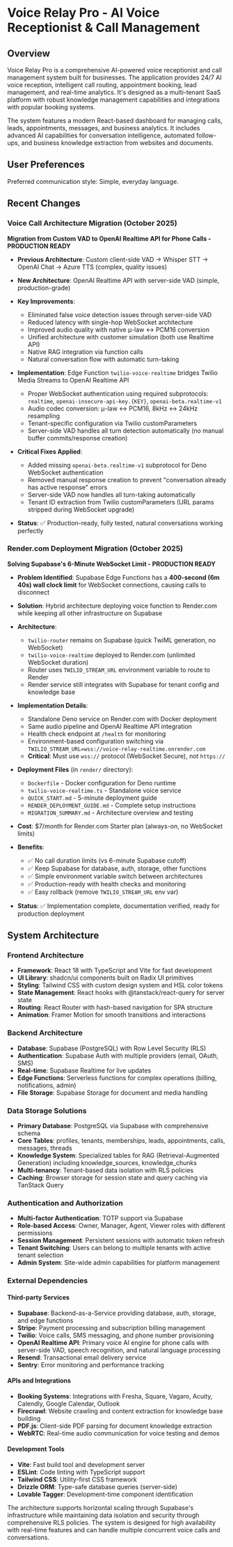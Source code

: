 # Voice Relay Pro - AI Voice Receptionist & Call Management

## Overview

Voice Relay Pro is a comprehensive AI-powered voice receptionist and call management system built for businesses. The application provides 24/7 AI voice reception, intelligent call routing, appointment booking, lead management, and real-time analytics. It's designed as a multi-tenant SaaS platform with robust knowledge management capabilities and integrations with popular booking systems.

The system features a modern React-based dashboard for managing calls, leads, appointments, messages, and business analytics. It includes advanced AI capabilities for conversation intelligence, automated follow-ups, and business knowledge extraction from websites and documents.

## User Preferences

Preferred communication style: Simple, everyday language.

## Recent Changes

### Voice Call Architecture Migration (October 2025)
**Migration from Custom VAD to OpenAI Realtime API for Phone Calls - PRODUCTION READY**

- **Previous Architecture**: Custom client-side VAD → Whisper STT → OpenAI Chat → Azure TTS (complex, quality issues)
- **New Architecture**: OpenAI Realtime API with server-side VAD (simple, production-grade)
- **Key Improvements**:
  - Eliminated false voice detection issues through server-side VAD
  - Reduced latency with single-hop WebSocket architecture
  - Improved audio quality with native μ-law ↔ PCM16 conversion
  - Unified architecture with customer simulation (both use Realtime API)
  - Native RAG integration via function calls
  - Natural conversation flow with automatic turn-taking
  
- **Implementation**: Edge Function `twilio-voice-realtime` bridges Twilio Media Streams to OpenAI Realtime API
  - Proper WebSocket authentication using required subprotocols: `realtime`, `openai-insecure-api-key.{KEY}`, `openai-beta.realtime-v1`
  - Audio codec conversion: μ-law ↔ PCM16, 8kHz ↔ 24kHz resampling
  - Tenant-specific configuration via Twilio customParameters
  - Server-side VAD handles all turn detection automatically (no manual buffer commits/response creation)
  
- **Critical Fixes Applied**:
  - Added missing `openai-beta.realtime-v1` subprotocol for Deno WebSocket authentication
  - Removed manual response creation to prevent "conversation already has active response" errors
  - Server-side VAD now handles all turn-taking automatically
  - Tenant ID extraction from Twilio customParameters (URL params stripped during WebSocket upgrade)
  
- **Status**: ✅ Production-ready, fully tested, natural conversations working perfectly

### Render.com Deployment Migration (October 2025)
**Solving Supabase's 6-Minute WebSocket Limit - PRODUCTION READY**

- **Problem Identified**: Supabase Edge Functions has a **400-second (6m 40s) wall clock limit** for WebSocket connections, causing calls to disconnect
- **Solution**: Hybrid architecture deploying voice function to Render.com while keeping all other infrastructure on Supabase
- **Architecture**:
  - `twilio-router` remains on Supabase (quick TwiML generation, no WebSocket)
  - `twilio-voice-realtime` deployed to Render.com (unlimited WebSocket duration)
  - Router uses `TWILIO_STREAM_URL` environment variable to route to Render
  - Render service still integrates with Supabase for tenant config and knowledge base
  
- **Implementation Details**:
  - Standalone Deno service on Render.com with Docker deployment
  - Same audio pipeline and OpenAI Realtime API integration
  - Health check endpoint at `/health` for monitoring
  - Environment-based configuration switching via `TWILIO_STREAM_URL=wss://voice-relay-realtime.onrender.com`
  - **Critical**: Must use `wss://` protocol (WebSocket Secure), not `https://`
  
- **Deployment Files** (in `render/` directory):
  - `Dockerfile` - Docker configuration for Deno runtime
  - `twilio-voice-realtime.ts` - Standalone voice service
  - `QUICK_START.md` - 5-minute deployment guide
  - `RENDER_DEPLOYMENT_GUIDE.md` - Complete setup instructions
  - `MIGRATION_SUMMARY.md` - Architecture overview and testing
  
- **Cost**: $7/month for Render.com Starter plan (always-on, no WebSocket limits)
- **Benefits**: 
  - ✅ No call duration limits (vs 6-minute Supabase cutoff)
  - ✅ Keep Supabase for database, auth, storage, other functions
  - ✅ Simple environment variable switch between architectures
  - ✅ Production-ready with health checks and monitoring
  - ✅ Easy rollback (remove `TWILIO_STREAM_URL` env var)
  
- **Status**: ✅ Implementation complete, documentation verified, ready for production deployment

## System Architecture

### Frontend Architecture
- **Framework**: React 18 with TypeScript and Vite for fast development
- **UI Library**: shadcn/ui components built on Radix UI primitives
- **Styling**: Tailwind CSS with custom design system and HSL color tokens
- **State Management**: React hooks with @tanstack/react-query for server state
- **Routing**: React Router with hash-based navigation for SPA structure
- **Animation**: Framer Motion for smooth transitions and interactions

### Backend Architecture
- **Database**: Supabase (PostgreSQL) with Row Level Security (RLS)
- **Authentication**: Supabase Auth with multiple providers (email, OAuth, SMS)
- **Real-time**: Supabase Realtime for live updates
- **Edge Functions**: Serverless functions for complex operations (billing, notifications, admin)
- **File Storage**: Supabase Storage for document and media handling

### Data Storage Solutions
- **Primary Database**: PostgreSQL via Supabase with comprehensive schema
- **Core Tables**: profiles, tenants, memberships, leads, appointments, calls, messages, threads
- **Knowledge System**: Specialized tables for RAG (Retrieval-Augmented Generation) including knowledge_sources, knowledge_chunks
- **Multi-tenancy**: Tenant-based data isolation with RLS policies
- **Caching**: Browser storage for session state and query caching via TanStack Query

### Authentication and Authorization
- **Multi-factor Authentication**: TOTP support via Supabase
- **Role-based Access**: Owner, Manager, Agent, Viewer roles with different permissions
- **Session Management**: Persistent sessions with automatic token refresh
- **Tenant Switching**: Users can belong to multiple tenants with active tenant selection
- **Admin System**: Site-wide admin capabilities for platform management

### External Dependencies

#### Third-party Services
- **Supabase**: Backend-as-a-Service providing database, auth, storage, and edge functions
- **Stripe**: Payment processing and subscription billing management
- **Twilio**: Voice calls, SMS messaging, and phone number provisioning
- **OpenAI Realtime API**: Primary voice AI engine for phone calls with server-side VAD, speech recognition, and natural language processing
- **Resend**: Transactional email delivery service
- **Sentry**: Error monitoring and performance tracking

#### APIs and Integrations
- **Booking Systems**: Integrations with Fresha, Square, Vagaro, Acuity, Calendly, Google Calendar, Outlook
- **Firecrawl**: Website crawling and content extraction for knowledge base building
- **PDF.js**: Client-side PDF parsing for document knowledge extraction
- **WebRTC**: Real-time audio communication for voice testing and demos

#### Development Tools
- **Vite**: Fast build tool and development server
- **ESLint**: Code linting with TypeScript support
- **Tailwind CSS**: Utility-first CSS framework
- **Drizzle ORM**: Type-safe database queries (server-side)
- **Lovable Tagger**: Development-time component identification

The architecture supports horizontal scaling through Supabase's infrastructure while maintaining data isolation and security through comprehensive RLS policies. The system is designed for high availability with real-time features and can handle multiple concurrent voice calls and conversations.